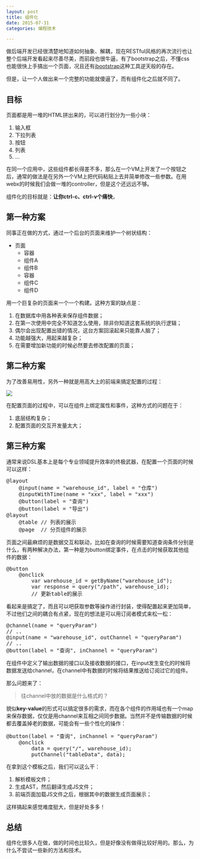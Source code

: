 ```yaml
---
layout: post
title: 组件化
date: 2015-07-31
categories: 编程技术

---
```


做后端开发已经很清楚地知道如何抽象、解耦，现在RESTful风格的再次流行也让整个后端开发看起来尽善尽美，而前段也很牛逼，有了bootstrap之后，不懂css也能很快上手搞出一个页面，况且还有[ibootstrap](http://www.ibootstrap.cn/)这种工具逆天般的存在。

但是，让一个人做出来一个完整的功能就傻逼了，而有组件化之后就不同了。

## 目标

页面都是用一堆的HTML拼出来的，可以进行划分为一些小块：

1. 输入框
2. 下拉列表
3. 按钮
4. 列表
5. ...

在同一个应用中，这些组件都长得差不多，那么在一个VM上开发了一个按钮之后，通常的做法是在另外一个VM上把代码粘贴上去并简单修改一些参数。在用webx的时候我们会做一堆的controller，但是这个还远远不够。

组件化的目标就是：**让你ctrl-c、ctrl-v个痛快**，

## 第一种方案

同事正在做的方式，通过一个后台的页面来维护一个树状结构：

- 页面
  - 容器
   - 组件A
   - 组件B
  - 容器
   - 组件C
   - 组件D

用一个巨复杂的页面来一个一个构建。这种方案的缺点是：

1. 在数据库中用各种表来保存组件数据；
2. 在第一次使用中完全不知道怎么使用，除非你知道这套系统的执行逻辑；
3. 偶尔会出现配置出错的情况，这台方案回滚起来只能靠人脑了；
4. 功能越强大，用起来越复杂；
5. 在需要增加新功能的时候必然要去修改配置的页面；

## 第二种方案

为了改善易用性，另外一种就是用高大上的前端来搞定配置的过程：

![](http://)

在配置页面的过程中，可以在组件上绑定属性和事件，这种方式的问题在于：

1. 底层结构复杂；
2. 配置页面的交互开发量太大；

## 第三种方案

通常来说DSL基本上是每个专业领域提升效率的终极武器，在配置一个页面的时候可以这样：

<pre class="prettyprint">
@layout
    @input(name = "warehouse_id", label = "仓库")
    @inputWithTime(name = "xxx", label = "xxx")
    @button(label = "查询")
    @button(label = "导出")
@layout
	@table // 列表的展示
    @page  // 分页组件的展示
</pre>

页面之间最麻烦的是数据交互和联动，比如在查询的时候需要知道查询条件分别是什么，有两种解决办法，第一种是为button绑定事件，在点击的时候获取其他组件的数据：

<pre class="prettyprint">
@button
	@onclick
    	var warehouse_id = getByName("warehouse_id");
        var response = query("/path", warehouse_id);
        // 更新table的展示
</pre>

看起来是搞定了，而且可以吧获取参数等操作进行封装，使得配置起来更加简单，不过他们之间的耦合有点紧，现在的想法是可以用订阅者模式来松一松：

<pre class="prettyprint">
@channel(name = "queryParam")
// ..
@input(name = "warehouse_id", outChannel = "queryParam")
// ..
@button(label = "查询", inChannel = "queryParam")
</pre>

在组件中定义了输出数据的接口以及接收数据的接口，在input发生变化的时候将数据发送给channel，在channel中有数据的时候将结果推送给订阅过它的组件。

那么问题来了：

> 往channel中放的数据是什么格式的？

貌似**key-value**的形式可以搞定很多的需求，而在各个组件的作用域也有一个map来保存数据，仅仅是用channel来互相之间同步数据。当然并不是传输数据的时候都去覆盖掉老的数据，可能会有一些个性化的操作：

<pre class="prettyprint">
@button(label = "查询", inChannel = "queryParam")
	@onclick
        data = query("/", warehouse_id);
        putChannel("tableData", data);
</pre>

在拿到这个模板之后，我们可以这么干：

1. 解析模板文件；
2. 生成AST，然后翻译生成JS文件；
3. 前端页面加载JS文件之后，根据其中的数据生成页面展示；

这样搞起来感觉难度挺大，但是好处多多！

## 总结

组件化很多人在做，做的时间也比较久，但是好像没有做得比较好用的。那么，为什么不尝试一些新的方法和技术。